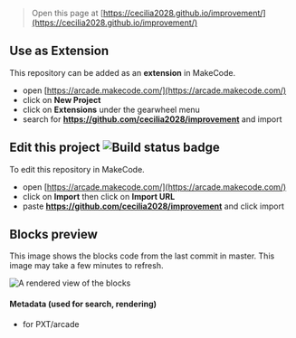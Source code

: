  


> Open this page at [https://cecilia2028.github.io/improvement/](https://cecilia2028.github.io/improvement/)

## Use as Extension

This repository can be added as an **extension** in MakeCode.

* open [https://arcade.makecode.com/](https://arcade.makecode.com/)
* click on **New Project**
* click on **Extensions** under the gearwheel menu
* search for **https://github.com/cecilia2028/improvement** and import

## Edit this project ![Build status badge](https://github.com/cecilia2028/improvement/workflows/MakeCode/badge.svg)

To edit this repository in MakeCode.

* open [https://arcade.makecode.com/](https://arcade.makecode.com/)
* click on **Import** then click on **Import URL**
* paste **https://github.com/cecilia2028/improvement** and click import

## Blocks preview

This image shows the blocks code from the last commit in master.
This image may take a few minutes to refresh.

![A rendered view of the blocks](https://github.com/cecilia2028/improvement/raw/master/.github/makecode/blocks.png)

#### Metadata (used for search, rendering)

* for PXT/arcade
<script src="https://makecode.com/gh-pages-embed.js"></script><script>makeCodeRender("{{ site.makecode.home_url }}", "{{ site.github.owner_name }}/{{ site.github.repository_name }}");</script>
